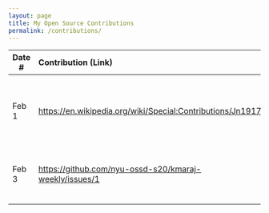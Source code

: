 ```yaml
---
layout: page
title: My Open Source Contributions
permalink: /contributions/
---
```


<!--
Type of the contribution should be "Wikipedia edit", "OpenStreet Map feature", "Documentation", "Course website", "Blog",
"Browse Add-on", etc.

The description should include a brief summary of what you did.

Replace the first row with your own contribution. 

-->





| Date #       | Contribution (Link)  | Type  | Description |
|---|:---|:---|:---|
| Feb 1   | https://en.wikipedia.org/wiki/Special:Contributions/Jn1917    |  Wiki contribution   |   Updated information on a professional Lithuanian basketball player   |
| Feb 3   | https://github.com/nyu-ossd-s20/kmaraj-weekly/issues/1    | classmate blog    |   Posted an issue regarding weekly post title.    |
|     |     |     |      |
